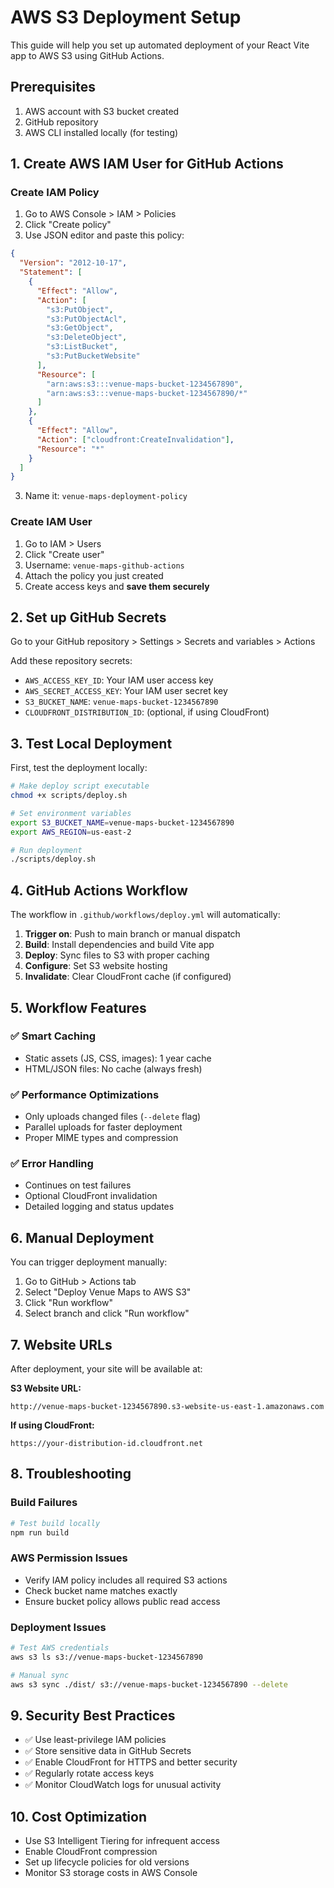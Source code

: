 # AWS S3 Deployment Setup

This guide will help you set up automated deployment of your React Vite app to AWS S3 using GitHub Actions.

## Prerequisites

1. AWS account with S3 bucket created
2. GitHub repository
3. AWS CLI installed locally (for testing)

## 1. Create AWS IAM User for GitHub Actions

### Create IAM Policy

1. Go to AWS Console > IAM > Policies
2. Click "Create policy"
3. Use JSON editor and paste this policy:

```json
{
  "Version": "2012-10-17",
  "Statement": [
    {
      "Effect": "Allow",
      "Action": [
        "s3:PutObject",
        "s3:PutObjectAcl",
        "s3:GetObject",
        "s3:DeleteObject",
        "s3:ListBucket",
        "s3:PutBucketWebsite"
      ],
      "Resource": [
        "arn:aws:s3:::venue-maps-bucket-1234567890",
        "arn:aws:s3:::venue-maps-bucket-1234567890/*"
      ]
    },
    {
      "Effect": "Allow",
      "Action": ["cloudfront:CreateInvalidation"],
      "Resource": "*"
    }
  ]
}
```

3. Name it: `venue-maps-deployment-policy`

### Create IAM User

1. Go to IAM > Users
2. Click "Create user"
3. Username: `venue-maps-github-actions`
4. Attach the policy you just created
5. Create access keys and **save them securely**

## 2. Set up GitHub Secrets

Go to your GitHub repository > Settings > Secrets and variables > Actions

Add these repository secrets:

- `AWS_ACCESS_KEY_ID`: Your IAM user access key
- `AWS_SECRET_ACCESS_KEY`: Your IAM user secret key
- `S3_BUCKET_NAME`: `venue-maps-bucket-1234567890`
- `CLOUDFRONT_DISTRIBUTION_ID`: (optional, if using CloudFront)

## 3. Test Local Deployment

First, test the deployment locally:

```bash
# Make deploy script executable
chmod +x scripts/deploy.sh

# Set environment variables
export S3_BUCKET_NAME=venue-maps-bucket-1234567890
export AWS_REGION=us-east-2

# Run deployment
./scripts/deploy.sh
```

## 4. GitHub Actions Workflow

The workflow in `.github/workflows/deploy.yml` will automatically:

1. **Trigger on**: Push to main branch or manual dispatch
2. **Build**: Install dependencies and build Vite app
3. **Deploy**: Sync files to S3 with proper caching
4. **Configure**: Set S3 website hosting
5. **Invalidate**: Clear CloudFront cache (if configured)

## 5. Workflow Features

### ✅ Smart Caching

- Static assets (JS, CSS, images): 1 year cache
- HTML/JSON files: No cache (always fresh)

### ✅ Performance Optimizations

- Only uploads changed files (`--delete` flag)
- Parallel uploads for faster deployment
- Proper MIME types and compression

### ✅ Error Handling

- Continues on test failures
- Optional CloudFront invalidation
- Detailed logging and status updates

## 6. Manual Deployment

You can trigger deployment manually:

1. Go to GitHub > Actions tab
2. Select "Deploy Venue Maps to AWS S3"
3. Click "Run workflow"
4. Select branch and click "Run workflow"

## 7. Website URLs

After deployment, your site will be available at:

**S3 Website URL:**

```
http://venue-maps-bucket-1234567890.s3-website-us-east-1.amazonaws.com
```

**If using CloudFront:**

```
https://your-distribution-id.cloudfront.net
```

## 8. Troubleshooting

### Build Failures

```bash
# Test build locally
npm run build
```

### AWS Permission Issues

- Verify IAM policy includes all required S3 actions
- Check bucket name matches exactly
- Ensure bucket policy allows public read access

### Deployment Issues

```bash
# Test AWS credentials
aws s3 ls s3://venue-maps-bucket-1234567890

# Manual sync
aws s3 sync ./dist/ s3://venue-maps-bucket-1234567890 --delete
```

## 9. Security Best Practices

- ✅ Use least-privilege IAM policies
- ✅ Store sensitive data in GitHub Secrets
- ✅ Enable CloudFront for HTTPS and better security
- ✅ Regularly rotate access keys
- ✅ Monitor CloudWatch logs for unusual activity

## 10. Cost Optimization

- Use S3 Intelligent Tiering for infrequent access
- Enable CloudFront compression
- Set up lifecycle policies for old versions
- Monitor S3 storage costs in AWS Console
